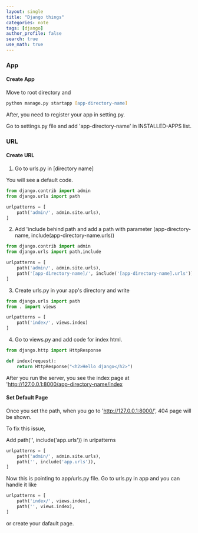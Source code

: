 ```yaml
---
layout: single
title: "Django things"
categories: note
tags: [django]
author_profile: false
search: true
use_math: true
---
```


### App

#### Create App

Move to root directory and

```zsh
python manage.py startapp [app-directory-name]
```

After, you need to register your app in setting.py.

Go to settings.py file and add 'app-directory-name' in INSTALLED-APPS list.

### URL

#### Create URL

1. Go to urls.py in [directory name]

You will see a default code.

```python
from django.contrib import admin
from django.urls import path

urlpatterns = [
    path('admin/', admin.site.urls),
]
```

2. Add 'include behind path and add a path with parameter (app-directory-name, include(app-directory-name.urls))

```python
from django.contrib import admin
from django.urls import path,include

urlpatterns = [
    path('admin/', admin.site.urls),
    path('[app-directory-name]/', include('[app-directory-name].urls'))
]
```

3. Create urls.py in your app's directory and write

```python
from django.urls import path
from . import views

urlpatterns = [
    path('index/', views.index)
]
```

4. Go to views.py and add code for index html.

```python
from django.http import HttpResponse

def index(request):
    return HttpResponse("<h2>Hello django</h2>")
```

After you run the server, you see the index page at 'http://127.0.0.1:8000/app-directory-name/index

#### Set Default Page

Once you set the path, when you go to 'http://127.0.0.1:8000/', 404 page will be shown.

To fix this issue,

Add path('', include('app.urls')) in urlpatterns

```python
urlpatterns = [
    path('admin/', admin.site.urls),
    path('', include('app.urls')),
]
```

Now this is pointing to app/urls.py file. Go to urls.py in app and you can handle it like

```python
urlpatterns = [
    path('index/', views.index),
    path('', views.index),
]
```

or create your dafault page.

